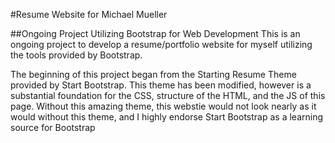#Resume Website for Michael Mueller

##Ongoing Project Utilizing Bootstrap for Web Development
This is an ongoing project to develop a resume/portfolio website for myself utilizing the tools provided
by Bootstrap.

The beginning of this project began from the Starting Resume Theme provided by Start Bootstrap. This theme has been modified, however is a substantial foundation for the CSS, structure of the HTML, and the JS of this page. Without this amazing theme, this webstie would not look nearly as it would without this theme, and I highly endorse Start Bootstrap as a learning source for Bootstrap
